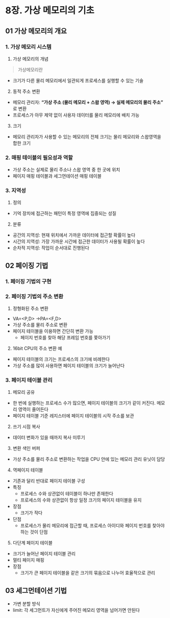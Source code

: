 # 8장. 가상 메모리의 기초

## 01 가상 메모리의 개요

### 1. 가상 메모리 시스템

1. 가상 메모리의 개념
> 가상메모리란
- 크기가 다른 물리 메모리에서 일관되게 프로세스를 실행할 수 있는 기술

2. 동적 주소 변환
- 메모리 관리자: **“가상 주소 (물리 메모리 + 스왑 영역) → 실제 메모리의 물리 주소”** 로 변환
- 프로세스가 아무 제약 없이 사용자 데이터를 물리 메모리에 배치 가능
3. 크기
- 메모리 관리자가 사용할 수 있는 메모리의 전체 크기는 물리 메모리와 스왑영역을 합한 크기

### 2. 매핑 테이블의 필요성과 역할

- 가상 주소는 실제로 물리 주소나 스왑 영역 중 한 곳에 위치
- 페이지 매핑 테이블과 세그먼테이션 매핑 테이블

### 3. 지역성

1. 정의
- 기억 장치에 접근하는 패턴이 특정 영역에 집중되는 성질

2. 분류
- 공간의 지역성: 현재 위치에서 가까운 데이터에 접근할 확률이 높다
- 시간의 지역성: 가장 가까운 시간에 접근한 데이터가 사용될 확률이 높다
- 순차적 지역성: 작업이 순서대로 진행된다

## 02 페이징 기법

### 1. 페이징 기법의 구현

### 2. 페이징 기법의 주소 변환

1. 정형화된 주소 변환
- VA=<P,D> →PA=<F,D>
- 가상 주소를 물리 주소로 변환
- 페이지 테이블을 이용하면 간단히 변환 가능
    - 페이지 번호를 찾아 해당 프레임 번호를 쫓아가기
2. 16bit CPU의 주소 변환 예
- 페이지 테이블의 크기는 프로세스의 크기에 비례한다
- 가상 주소를 많이 사용하면 페이지 테이블의 크기가 늘어난다

### 3. 페이지 테이블 관리

1. 메모리 공유
- 한 번에 실행하는 프로세스 수가 많으면, 페이지 테이블의 크기가 같이 커진다. 메모리 영역이 줄어든다
- 페이지 테이블 기준 레지스터에 페이지 테이블의 시작 주소를 보관
2. 쓰기 시점 복사
- 데이터 변화가 있을 때까지 복사 미루기
3. 변환 색인 버퍼
- 가상 주소를 물리 주소로 변환하는 작업을 CPU 안에 있는 메모리 관리 유닛이 담당
4. 역페이지 테이블
- 기존과 달리 반대로 페이지 테이블 구성
- 특징
    - 프로세스 수와 상관없이 테이블이 하나만 존재한다
    - 프로세스의 수와 상관없이 항상 일정 크기의 페이지 테이블을 유지
- 장점
    - 크기가 작다
- 단점
    - 프로세스가 물리 메모리에 접근할 때, 프로세스 아이디와 페이지 번호를 찾아야 하는 것이 단점
5. 다단계 페이지 테이블
- 크기가 늘어난 페이지 테이블 관리
- 멀티 페이지 매핑
- 장점
    - 크기가 큰 페이지 테이블을 같은 크기의 묶음으로 나누어 효율적으로 관리

## 03 세그먼테이션 기법

- 가변 분할 방식
- limit: 각 세그먼트가 자신에게 주어진 메모리 영역을 넘어가면 안된다